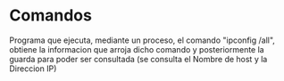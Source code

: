 # Comandos

Programa que ejecuta, mediante un proceso, el comando "ipconfig /all", obtiene la informacion que arroja dicho comando y posteriormente la guarda para poder ser consultada (se consulta el Nombre de host y la Direccion IP)
